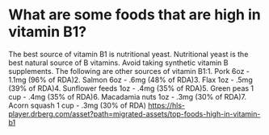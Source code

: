 # What are some foods that are high in vitamin B1?

The best source of vitamin B1 is nutritional yeast. Nutritional yeast is the best natural source of B vitamins. Avoid taking synthetic vitamin B supplements. The following are other sources of vitamin B1:1. Pork 6oz - 1.1mg (96% of RDA)2. Salmon 6oz - .6mg (48% of RDA)3. Flax 1oz - .5mg (39% of RDA)4. Sunflower feeds 1oz - .4mg (35% of RDA)5. Green peas 1 cup - .4mg (35% of RDA)6. Macadamia nuts 1oz - .3mg (30% of RDA)7. Acorn squash 1 cup - .3mg (30% of RDA) https://hls-player.drberg.com/asset?path=migrated-assets/top-foods-high-in-vitamin-b1
